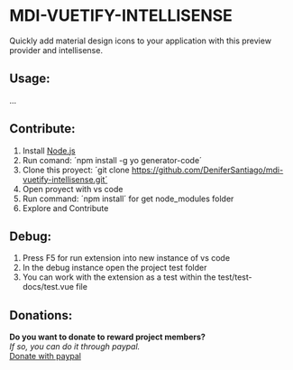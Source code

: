 # MDI-VUETIFY-INTELLISENSE

Quickly add material design icons to your application with this preview provider and intellisense.

## Usage:
...
## Contribute:

1. Install [Node.js](https://nodejs.org/en/)
2. Run comand: ´npm install -g yo generator-code´
3. Clone this proyect: ´git clone https://github.com/DeniferSantiago/mdi-vuetify-intellisense.git´
4. Open proyect with vs code
5. Run command: ´npm install´ for get node_modules folder
6. Explore and Contribute
  
## Debug:

1. Press F5 for run extension into new instance of vs code
2. In the debug instance open the project test folder
3. You can work with the extension as a test within the test/test-docs/test.vue file

## Donations:

**Do you want to donate to reward project members?**  
*If so, you can do it through paypal.*  
[Donate with paypal](https://paypal.me/paycreatech?locale.x=es_XC)